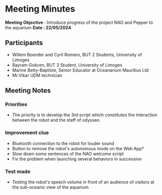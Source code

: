 # Meeting Minutes

**Meeting Objective** : Introduce progress of the project NAO and Pepper to the aquarium
**Date : 22/05/2024**

## Participants
- Willem Boender and Cyril Romero, BUT 2 Students, University of Limoges
- Bayram Gokcen, BUT 3 Student, University of Limoges
- Marine Betty-Baptiste, Senior Educator at Oceanarium Mauritius Ltd
- Mr.Vikar UDM technician

## Meeting Notes

### Priorities
- The priority is to develop the 3rd script which constitutes the interaction between the robot and the staff of odysseo.

### Improvement clue
- Bluetooth connection to the robot for louder sound
- Button to remove the robot's autonomous mode on the Web App*
- Slow down some sentences of the NAO welcome script
- Fix the problem when launching several behaviors in succession

### Test made
- Testing the robot's speech volume in front of an audience of visitors at the sub-oceanic view of the aquarium
